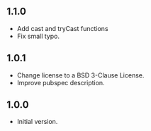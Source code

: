 ## 1.1.0

- Add cast and tryCast functions
- Fix small typo.

## 1.0.1

- Change license to a BSD 3-Clause License.
- Improve pubspec description.

## 1.0.0

- Initial version.
